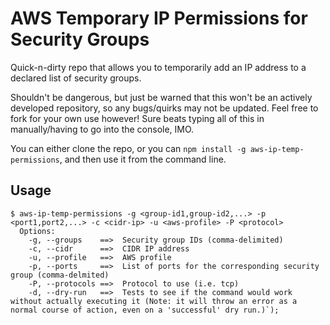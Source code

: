 # AWS Temporary IP Permissions for Security Groups
Quick-n-dirty repo that allows you to temporarily add an IP address to a declared list of security groups.

Shouldn't be dangerous, but just be warned that this won't be an actively developed repository, so any bugs/quirks may not be updated. Feel free to fork for your own use however! Sure beats typing all of this in manually/having to go into the console, IMO.

You can either clone the repo, or you can `npm install -g aws-ip-temp-permissions`, and then use it from the command line.

## Usage

```
$ aws-ip-temp-permissions -g <group-id1,group-id2,...> -p <port1,port2,...> -c <cidr-ip> -u <aws-profile> -P <protocol>  
  Options:
    -g, --groups    ==>  Security group IDs (comma-delimited)
    -c, --cidr      ==>  CIDR IP address
    -u, --profile   ==>  AWS profile
    -p, --ports     ==>  List of ports for the corresponding security group (comma-delmited)
    -P, --protocols ==>  Protocol to use (i.e. tcp)
    -d, --dry-run   ==>  Tests to see if the command would work without actually executing it (Note: it will throw an error as a normal course of action, even on a 'successful' dry run.)`);
```
